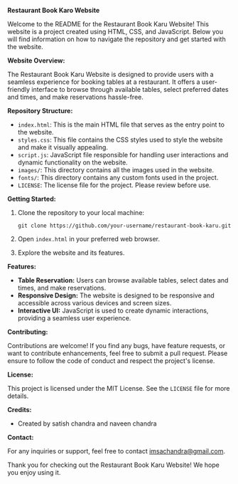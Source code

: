 **Restaurant Book Karo Website**

Welcome to the README for the Restaurant Book Karu Website! This website is a project created using HTML, CSS, and JavaScript. Below you will find information on how to navigate the repository and get started with the website.

**Website Overview:**

The Restaurant Book Karu Website is designed to provide users with a seamless experience for booking tables at a restaurant. It offers a user-friendly interface to browse through available tables, select preferred dates and times, and make reservations hassle-free.

**Repository Structure:**

- `index.html`: This is the main HTML file that serves as the entry point to the website.
- `styles.css`: This file contains the CSS styles used to style the website and make it visually appealing.
- `script.js`: JavaScript file responsible for handling user interactions and dynamic functionality on the website.
- `images/`: This directory contains all the images used in the website.
- `fonts/`: This directory contains any custom fonts used in the project.
- `LICENSE`: The license file for the project. Please review before use.

**Getting Started:**

1. Clone the repository to your local machine:

   ```
   git clone https://github.com/your-username/restaurant-book-karu.git
   ```

2. Open `index.html` in your preferred web browser.

3. Explore the website and its features.

**Features:**

- **Table Reservation:** Users can browse available tables, select dates and times, and make reservations.
- **Responsive Design:** The website is designed to be responsive and accessible across various devices and screen sizes.
- **Interactive UI:** JavaScript is used to create dynamic interactions, providing a seamless user experience.

**Contributing:**

Contributions are welcome! If you find any bugs, have feature requests, or want to contribute enhancements, feel free to submit a pull request. Please ensure to follow the code of conduct and respect the project's license.

**License:**

This project is licensed under the MIT License. See the `LICENSE` file for more details.

**Credits:**

- Created by satish chandra and naveen chandra


**Contact:**

For any inquiries or support, feel free to contact imsachandra@gmail.com.

Thank you for checking out the Restaurant Book Karu Website! We hope you enjoy using it.
